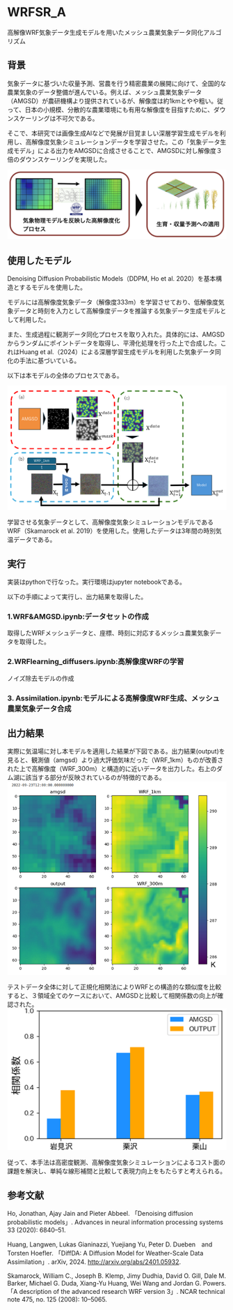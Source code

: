 # WRFSR_A
高解像WRF気象データ生成モデルを用いたメッシュ農業気象データ同化アルゴリズム


## 背景

気象データに基づいた収量予測、営農を行う精密農業の展開に向けて、全国的な農業気象のデータ整備が進んでいる。例えば、メッシュ農業気象データ（AMGSD）が農研機構より提供されているが、解像度は約1kmとやや粗い。従って、日本の小規模、分散的な農業環境にも有用な解像度を目指すために、ダウンスケーリングは不可欠である。

そこで、本研究では画像生成AIなどで発展が目覚ましい深層学習生成モデルを利用し、高解像度気象シミュレーションデータを学習させた。この「気象データ生成モデル」による出力をAMGSDに合成させることで、AMGSDに対し解像度３倍のダウンスケーリングを実現した。

![alt text](images/f_background.png)

## 使用したモデル

Denoising Diffusion Probabilistic Models（DDPM, Ho et al. 2020）を基本構造とするモデルを使用した。

モデルには高解像度気象データ（解像度333m）を学習させており、低解像度気象データと時刻を入力として高解像度データを推論する気象データ生成モデルとして利用した。

また、生成過程に観測データ同化プロセスを取り入れた。具体的には、AMGSDからランダムにポイントデータを取得し、平滑化処理を行った上で合成した。これはHuang et al.（2024）による深層学習生成モデルを利用した気象データ同化の手法に基づいている。

以下は本モデルの全体のプロセスである。

![alt text](images/f_process.png)

学習させる気象データとして、高解像度気象シミュレーションモデルであるWRF（Skamarock et al. 2019）を使用した。使用したデータは3年間の時別気温データである。

## 実行
実装はpythonで行なった。実行環境はjupyter notebookである。

以下の手順によって実行し、出力結果を取得した。
### 1.WRF&AMGSD.ipynb:データセットの作成
取得したWRFメッシュデータと、座標、時刻に対応するメッシュ農業気象データを取得した。

### 2.WRFlearning_diffusers.ipynb:高解像度WRFの学習
ノイズ除去モデルの作成

### 3. Assimilation.ipynb:モデルによる高解像度WRF生成、メッシュ農業気象データ合成


## 出力結果
実際に気温場に対し本モデルを適用した結果が下図である。出力結果(output)を見ると、観測値（amgsd）より過大評価気味だった（WRF_1km）ものが改善された上で高解像度（WRF_300m）と構造的に近いデータを出力した。右上のダム湖に該当する部分が反映されているのが特徴的である。
![alt text](images/f_result.png)


テストデータ全体に対して正規化相関法によりWRFとの構造的な類似度を比較すると、３領域全てのケースにおいて、AMGSDと比較して相関係数の向上が確認された。
![alt text](images/f_WRFstructure.png)

従って、本手法は高密度観測、高解像度気象シミュレーションによるコスト面の課題を解決し、単純な線形補間と比較して表現力向上をもたらすと考えられる。

## 参考文献

Ho, Jonathan, Ajay Jain and Pieter Abbeel. 「Denoising diffusion probabilistic models」. Advances in neural information processing systems 33 (2020): 6840–51.

Huang, Langwen, Lukas Gianinazzi, Yuejiang Yu, Peter D. Dueben　and Torsten Hoefler. 「DiffDA: A Diffusion Model for Weather-Scale Data Assimilation」. arXiv, 2024. http://arxiv.org/abs/2401.05932.

Skamarock, William C., Joseph B. Klemp, Jimy Dudhia, David O. Gill, Dale M. Barker, Michael G. Duda, Xiang-Yu Huang, Wei Wang and Jordan G. Powers. 「A description of the advanced research WRF version 3」. NCAR technical note 475, no. 125 (2008): 10–5065.
